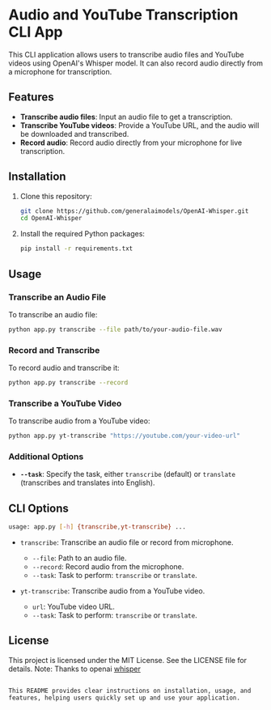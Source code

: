 

# Audio and YouTube Transcription CLI App

This CLI application allows users to transcribe audio files and YouTube videos using OpenAI's Whisper model. It can also record audio directly from a microphone for transcription.

## Features

- **Transcribe audio files**: Input an audio file to get a transcription.
- **Transcribe YouTube videos**: Provide a YouTube URL, and the audio will be downloaded and transcribed.
- **Record audio**: Record audio directly from your microphone for live transcription.


## Installation

1. Clone this repository:

   ```bash
   git clone https://github.com/generalaimodels/OpenAI-Whisper.git
   cd OpenAI-Whisper
   ```

2. Install the required Python packages:

   ```bash
   pip install -r requirements.txt
   ```

## Usage

### Transcribe an Audio File

To transcribe an audio file:

```bash
python app.py transcribe --file path/to/your-audio-file.wav
```

### Record and Transcribe

To record audio and transcribe it:

```bash
python app.py transcribe --record
```

### Transcribe a YouTube Video

To transcribe audio from a YouTube video:

```bash
python app.py yt-transcribe "https://youtube.com/your-video-url"
```

### Additional Options

- **`--task`**: Specify the task, either `transcribe` (default) or `translate` (transcribes and translates into English).

## CLI Options

```bash
usage: app.py [-h] {transcribe,yt-transcribe} ...
```

- `transcribe`: Transcribe an audio file or record from microphone.
  - `--file`: Path to an audio file.
  - `--record`: Record audio from the microphone.
  - `--task`: Task to perform: `transcribe` or `translate`.

- `yt-transcribe`: Transcribe audio from a YouTube video.
  - `url`: YouTube video URL.
  - `--task`: Task to perform: `transcribe` or `translate`.

## License

This project is licensed under the MIT License. See the LICENSE file for details.
Note: Thanks to openai [whisper](https://github.com/openai/whisper) 
```

This README provides clear instructions on installation, usage, and features, helping users quickly set up and use your application.